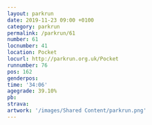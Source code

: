 ```yaml
---
layout: parkrun
date: 2019-11-23 09:00 +0100
category: parkrun
permalink: /parkrun/61
number: 61
locnumber: 41
location: Pocket
locurl: http://parkrun.org.uk/Pocket
runnumber: 76
pos: 162
genderpos: 
time: '34:06'
agegrade: 39.10%
pb: 
strava: 
artwork: '/images/Shared Content/parkrun.png'
---
```

